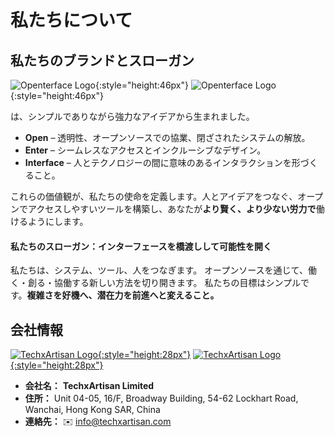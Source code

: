 # 私たちについて

## 私たちのブランドとスローガン

![Openterface Logo](https://assets.openterface.com/images/openterface.svg#only-light){:style="height:46px"}
![Openterface Logo](https://assets.openterface.com/images/openterface_w.svg#only-dark){:style="height:46px"}

は、シンプルでありながら強力なアイデアから生まれました。

* **Open** – 透明性、オープンソースでの協業、閉ざされたシステムの解放。
* **Enter** – シームレスなアクセスとインクルーシブなデザイン。
* **Interface** – 人とテクノロジーの間に意味のあるインタラクションを形づくること。

これらの価値観が、私たちの使命を定義します。人とアイデアをつなぐ、オープンでアクセスしやすいツールを構築し、あなたが**より賢く、より少ない労力で**働けるようにします。

#### 私たちのスローガン：**インターフェースを橋渡しして可能性を開く**

私たちは、システム、ツール、人をつなぎます。
オープンソースを通じて、働く・創る・協働する新しい方法を切り開きます。
私たちの目標はシンプルです。**複雑さを好機へ、潜在力を前進へと変えること。**

## 会社情報

[![TechxArtisan Logo](https://assets.openterface.com/images/logo_txa_b.svg#only-light){:style="height:28px"}](https://techxartisan.com)
[![TechxArtisan Logo](https://assets.openterface.com/images/logo_txa_w.svg#only-dark){:style="height:28px"}](https://techxartisan.com)

- **会社名：** **TechxArtisan Limited**  
- **住所：** Unit 04-05, 16/F, Broadway Building, 54-62 Lockhart Road, Wanchai, Hong Kong SAR, China
- **連絡先：** ✉️ [info@techxartisan.com](mailto:info@techxartisan.com)  


